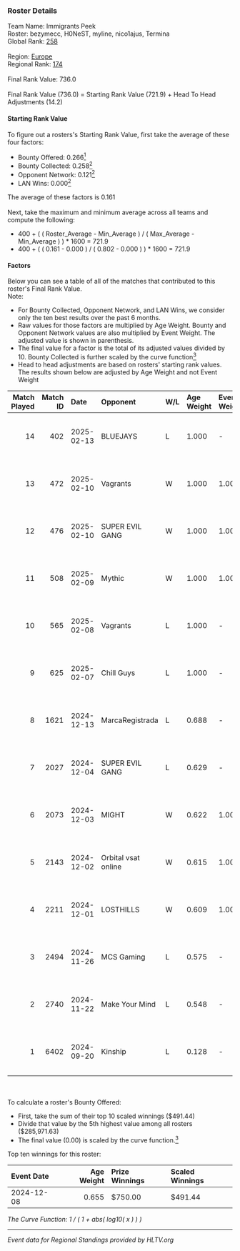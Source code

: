 ### Roster Details<br />
Team Name: Immigrants Peek<br />
Roster: bezymecc, H0NeST, myline, nico1ajus, Termina<br />
Global Rank: [258](../../standings_global_2025_02_28.md)<br />
<br />
Region: [Europe]( ../../standings_europe_2025_02_28.md)<br />
Regional Rank: [174]( ../../standings_europe_2025_02_28.md)<br />
<br />
Final Rank Value:  736.0<br />
<br />
Final Rank Value (736.0) = Starting Rank Value (721.9) + Head To Head Adjustments (14.2)<br />

#### Starting Rank Value<br />
To figure out a rosters's Starting Rank Value, first take the average of these four factors:<br />
- Bounty Offered: 0.266[<sup>1</sup>](#table2)
- Bounty Collected: 0.258[<sup>2</sup>](#table1)
- Opponent Network: 0.121[<sup>2</sup>](#table1)
- LAN Wins: 0.000[<sup>2</sup>](#table1)

The average of these factors is 0.161<br />
<br />
Next, take the maximum and minimum average across all teams and compute the following:<br />
- 400 + ( ( Roster_Average - Min_Average ) / ( Max_Average - Min_Average ) ) * 1600 = 721.9
- 400 + ( ( 0.161 - 0.000 ) / ( 0.802 - 0.000 ) ) * 1600 = 721.9


#### Factors<br />
Below you can see a table of all of the matches that contributed to this roster's Final Rank Value.<br />
Note:<br />

- For Bounty Collected, Opponent Network, and LAN Wins, we consider only the ten best results over the past 6 months.
- Raw values for those factors are multiplied by Age Weight. Bounty and Opponent Network values are also multiplied by Event Weight. The adjusted value is shown in parenthesis.
- The final value for a factor is the total of its adjusted values divided by 10. Bounty Collected is further scaled by the curve function[<sup>3</sup>](#curveFunction)
- Head to head adjustments are based on rosters' starting rank values. The results shown below are adjusted by Age Weight and not Event Weight
<span id="table1"></span><br />


| Match Played | Match ID | Date       | Opponent            | W/L | Age Weight | Event Weight | Bounty Collected | Opponent Network | LAN Wins  | H2H Adj. | Roster                                          |
| -: | -: | :- | :- | :- | :- | :- | :- | :- | :- | -: | :- |
|           14 |      402 | 2025-02-13 | BLUEJAYS            | L   | 1.000      | -            | -                | -                | -         |    -5.19 | bezymecc, H0NeST, myline, nico1ajus, Termina    |
|           13 |      472 | 2025-02-10 | Vagrants            | W   | 1.000      | 1.000        | 0.002 (0.002)    | 0.547 (0.547)    | 0 (0.000) |    24.32 | bezymecc, H0NeST, myline, nico1ajus, Termina    |
|           12 |      476 | 2025-02-10 | SUPER EVIL GANG     | W   | 1.000      | 1.000        | 0.011 (0.011)    | 0.432 (0.432)    | 0 (0.000) |    19.85 | bezymecc, H0NeST, myline, nico1ajus, Termina    |
|           11 |      508 | 2025-02-09 | Mythic              | W   | 1.000      | 1.000        | 0.000 (0.000)    | 0.025 (0.025)    | 0 (0.000) |     8.19 | bezymecc, H0NeST, myline, nico1ajus, Termina    |
|           10 |      565 | 2025-02-08 | Vagrants            | L   | 1.000      | -            | -                | -                | -         |    -5.83 | bezymecc, H0NeST, myline, nico1ajus, Termina    |
|            9 |      625 | 2025-02-07 | Chill Guys          | L   | 1.000      | -            | -                | -                | -         |    -4.77 | bezymecc, H0NeST, myline, nico1ajus, sential    |
|            8 |     1621 | 2024-12-13 | MarcaRegistrada     | L   | 0.688      | -            | -                | -                | -         |   -12.55 | bezymecc, H0NeST, marekiew, nico1ajus, Valter0k |
|            7 |     2027 | 2024-12-04 | SUPER EVIL GANG     | L   | 0.629      | -            | -                | -                | -         |    -7.26 | bezymecc, H0NeST, nico1ajus, Termina, Valter0k  |
|            6 |     2073 | 2024-12-03 | MIGHT               | W   | 0.622      | 1.000        | 0.002 (0.001)    | 0.276 (0.172)    | 0 (0.000) |    11.89 | bezymecc, H0NeST, nico1ajus, Termina, Valter0k  |
|            5 |     2143 | 2024-12-02 | Orbital vsat online | W   | 0.615      | 1.000        | 0.000 (0.000)    | 0.030 (0.019)    | 0 (0.000) |     3.01 | bezymecc, H0NeST, nico1ajus, Termina, Valter0k  |
|            4 |     2211 | 2024-12-01 | LOSTHILLS           | W   | 0.609      | 1.000        | 0.000 (0.000)    | 0.029 (0.017)    | 0 (0.000) |     3.06 | bezymecc, H0NeST, nico1ajus, Termina, Valter0k  |
|            3 |     2494 | 2024-11-26 | MCS Gaming          | L   | 0.575      | -            | -                | -                | -         |   -10.13 | bezymecc, H0NeST, nico1ajus, Termina, Valter0k  |
|            2 |     2740 | 2024-11-22 | Make Your Mind      | L   | 0.548      | -            | -                | -                | -         |    -7.28 | bezymecc, H0NeST, nico1ajus, Termina, Valter0k  |
|            1 |     6402 | 2024-09-20 | Kinship             | L   | 0.128      | -            | -                | -                | -         |    -3.16 | bezymecc, H0NeST, nakaznyi, nico1ajus, Rulik    |

<br />
<span id="table2"></span><br />
To calculate a roster's Bounty Offered:<br />

- First, take the sum of their top 10 scaled winnings ($491.44)
- Divide that value by the 5th highest value among all rosters ($285,971.63)
- The final value (0.00) is scaled by the curve function.[<sup>3</sup>](#curveFunction)

Top ten winnings for this roster:<br />

| Event Date | Age Weight | Prize Winnings | Scaled Winnings |
| :- | -: | :- | :- |
| 2024-12-08 |      0.655 | $750.00        | $491.44         |


<span id="curveFunction"></span>_The Curve Function: 1 / ( 1 + abs( log10( x ) ) )_<br />

---
_Event data for Regional Standings provided by HLTV.org_<br />
